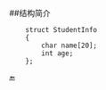 ##结构简介

        struct StudentInfo
        {
            char name[20];
            int age;
        };
        
        
🔚